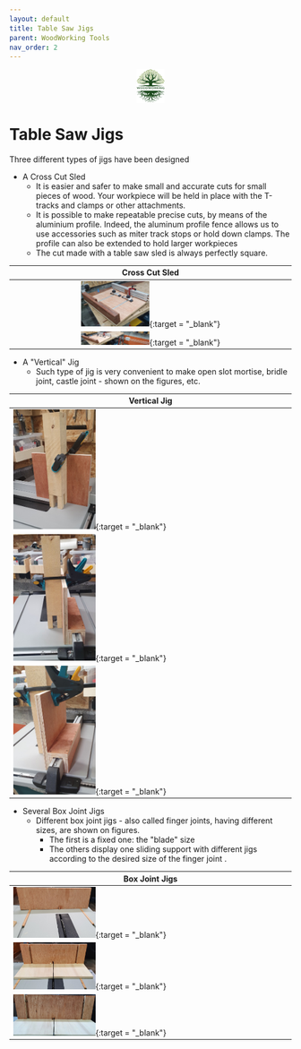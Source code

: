 ```yaml
---
layout: default
title: Table Saw Jigs
parent: WoodWorking Tools
nav_order: 2
---
```

<center>
<img src="../media/Lignarius.png" width="10%" height="10%" align="middle"/>
</center>

# Table Saw Jigs

Three different types of jigs have been designed
* A Cross Cut Sled
  * It is easier and safer to make small and accurate cuts for small pieces of wood. 
    Your workpiece will be held in place with the T-tracks and clamps or other attachments.
  * It is possible to make repeatable precise cuts, by means of the aluminium profile. 
    Indeed, the aluminum profile fence allows us 
    to use accessories such as miter track stops or hold down clamps. The profile can also be extended 
    to hold larger workpieces
  * The cut made with a table saw sled is always perfectly square.
 

|                                                                         Cross Cut Sled                                                                         |
|:--------------------------------------------------------------------------------------------------------------------------------------------------------------:|
|   [<img alt="image" height="25%" src="/media/Cross Cut Sled.jpg" width="25%"/>](https://garlatti.github.io/media/Cross%20Cut%20Sled.jpg){:target = "_blank"}   | 
| [<img alt="image" height="25%" src="/media/Cross Cut Sled_1.jpg" width="25%"/>](https://garlatti.github.io/media/Cross%20Cut%20Sled_1.jpg){:target = "_blank"} |
 
* A "Vertical" Jig 
  * Such type of jig is very convenient to make open slot mortise, bridle joint, castle joint - shown on the figures, etc. 

| Vertical Jig                                                                                                                                            |
|---------------------------------------------------------------------------------------------------------------------------------------------------------|
| [<img alt="image" height="30%" src="/media/Vertical Jig.jpg" width="30%"/>](https://garlatti.github.io/media/Vertical%20Jig.jpg){:target = "_blank"}    |  
| [<img alt="image" height="30%" src="/media/Vertical Jig_1.jpg" width="30%"/>](https://garlatti.github.io/media/Vertical%20Jig_1.jpg){:target = "_blank"} |
| [<img alt="image" height="30%" src="/media/Vertical Jig_2.jpg" width="30%"/>](https://garlatti.github.io/media/Vertical%20Jig_2.jpg){:target = "_blank"} |

* Several Box Joint Jigs
  * Different box joint jigs - also called finger joints, having different sizes, are shown on figures.
     * The first is a fixed one: the "blade" size
     * The others display one sliding support with different jigs according to the desired size of the finger joint . 

| Box Joint Jigs                                                                                                                                              |
|-------------------------------------------------------------------------------------------------------------------------------------------------------------|
| [<img alt="image" height="30%" src="/media/Box_Joint_Jigs.jpg" width="30%"/>](https://garlatti.github.io/media/Box_Joint_Jigs.jpg){:target = "_blank"}      |  
| [<img alt="image" height="30%" src="/media/Box_Joint_Jigs_1.jpg" width="30%"/>](https://garlatti.github.io/media/Box_Joint_Jigs_1.jpg){:target = "_blank"}  |
| [<img alt="image" height="30%" src="/media/Box_Joint_Jigs_2.jpg" width="30%"/>](https://garlatti.github.io/media/Box_Joint_JigsA_2.jpg){:target = "_blank"} |